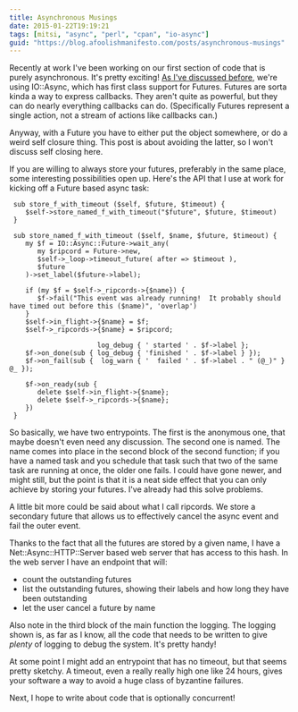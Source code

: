 ```yaml
---
title: Asynchronous Musings
date: 2015-01-22T19:19:21
tags: [mitsi, "async", "perl", "cpan", "io-async"]
guid: "https://blog.afoolishmanifesto.com/posts/asynchronous-musings"
---
```

Recently at work I've been working on our first section of code that is purely
asynchronous.  It's pretty exciting!  [As I've discussed
before](/posts/concurrency-and-async-in-perl/), we're using IO::Async, which has
first class support for Futures.  Futures are sorta kinda a way to express
callbacks.  They aren't quite as powerful, but they can do nearly everything
callbacks can do.  (Specifically Futures represent a single action, not a stream
of actions like callbacks can.)

Anyway, with a Future you have to either put the object somewhere, or do a weird
self closure thing.  This post is about avoiding the latter, so I won't discuss
self closing here.

If you are willing to always store your futures, preferably in the same place,
some interesting possibilities open up.  Here's the API that I use at work for
kicking off a Future based async task:

     sub store_f_with_timeout ($self, $future, $timeout) {
        $self->store_named_f_with_timeout("$future", $future, $timeout)
     }

     sub store_named_f_with_timeout ($self, $name, $future, $timeout) {
        my $f = IO::Async::Future->wait_any(
           my $ripcord = Future->new,
           $self->_loop->timeout_future( after => $timeout ),
           $future
        )->set_label($future->label);

        if (my $f = $self->_ripcords->{$name}) {
           $f->fail("This event was already running!  It probably should have timed out before this ($name)", 'overlap')
        }
        $self->in_flight->{$name} = $f;
        $self->_ripcords->{$name} = $ripcord;

                          log_debug { ' started ' . $f->label };
        $f->on_done(sub { log_debug { 'finished ' . $f->label } });
        $f->on_fail(sub {  log_warn { '  failed ' . $f->label . " (@_)" } @_ });

        $f->on_ready(sub {
           delete $self->in_flight->{$name};
           delete $self->_ripcords->{$name};
        })
     }

So basically, we have two entrypoints.  The first is the anonymous one, that
maybe doesn't even need any discussion.  The second one is named.  The name
comes into place in the second block of the second function; if you have a named
task and you schedule that task such that two of the same task are running at
once, the older one fails.  I could have gone newer, and might still, but the
point is that it is a neat side effect that you can only achieve by storing your
futures.  I've already had this solve problems.

A little bit more could be said about what I call ripcords.  We store a
secondary future that allows us to effectively cancel the async event and fail
the outer event.

Thanks to the fact that all the futures are stored by a given name, I have a
Net::Async::HTTP::Server based web server that has access to this hash.  In the
web server I have an endpoint that will:

 * count the outstanding futures
 * list the outstanding futures, showing their labels and how long they have
   been outstanding
 * let the user cancel a future by name

 Also note in the third block of the main function the logging.  The logging
 shown is, as far as I know, all the code that needs to be written to give
 *plenty* of logging to debug the system.  It's pretty handy!

 At some point I might add an entrypoint that has no timeout, but that seems
 pretty sketchy.  A timeout, even a really really high one like 24 hours, gives
 your software a way to avoid a huge class of byzantine failures.

 Next, I hope to write about code that is optionally concurrent!
